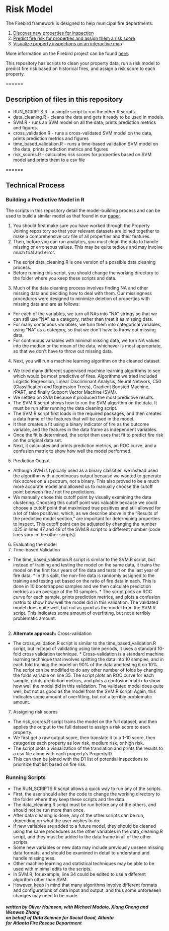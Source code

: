 # Risk Model #


The Firebird framework is designed to help municipal fire departments:</br>
1. <a href="https://github.com/DSSG-Firebird/property-joins">Discover new properties for inspection</a><br>
2. <a href="https://github.com/DSSG-Firebird/risk-model">Predict fire risk for properties and assign them a risk score
</a><br>
3. <a href="https://github.com/DSSG-Firebird/interactive-map">Visualize property inspections on an interactive map
</a><br>

More information on the Firebird project can be found <a href="http://www.firebird.gatech.edu">here</a>.

This repository has scripts to clean your property data, run a risk model to predict fire risk based on historical fires, and assign a risk score to each property.

======




## Description of files in this repository

* RUN_SCRIPTS.R - a simple script to run the other R scripts.
* data_cleaning.R - cleans the data and gets it ready to be used in models.
* SVM.R - runs an SVM model on all the data, prints prediction metrics and figures.
* cross_validation.R - runs a cross-validated SVM model on the data, prints prediction metrics and figures
* time_based_validation.R - runs a time-based validation SVM model on the data, prints prediction metrics and figures
* risk_scores.R - calculates risk scores for properties based on SVM model and prints them to a csv file

======


## Technical Process

### Building a Predictive Model in R
The scripts in this repository detail the model-building process and can be used to build a similar model as that found in our <a href="https://www.researchgate.net/publication/301843010_Firebird_Predicting_Fire_Risk_and_Prioritizing_Fire_Inspections_in_Atlanta">paper</a>.

1. You should first make sure you have worked through the Property Joining repository so that your relevant datasets are joined together to make a comprehensive csv file of all properties and their features.
2. Then, before you can run analytics, you must clean the data to handle missing or erroneous values. This may be quite tedious and may involve much trial and error. 
 * The script data_cleaning.R is one version of a possible data cleaning process. 
 * Before running this script, you should change the working directory to the folder where you keep these scripts and data. 

3. Much of the data cleaning process involves finding NA and other missing data and deciding how to deal with them. Our missingness procedures were designed to minimize deletion of properties with missing data and are as follows:
 * For each of the variables, we turn all NAs into "NA" strings so that we can still use "NA" as a category, rather than treat it as missing data. 
 * For many continuous variables, we turn them into categorical variables, using "NA" as a category, so that we don't have to throw out missing data. 
 * For continuous variables with minimal missing data, we turn NA values into the median or the mean of the data, whichever is most appropriate, so that we don't have to throw out missing data.

4. Next, you will run a machine learning algorithm on the cleaned dataset. 
 * We tried many different supervised machine learning algorithms to see which would be most predictive of fires. Algorithms we tried included Logistic Regression, Linear Discriminant Analysis, Neural Network, C50 (Classification and Regression Trees), Gradient Boosted Machine, rPART, and finally Support Vector Machine (SVM). 
 * We settled on SVM because it produced the most predictive results.
 * The SVM.R script shows how to run the SVM algorithm on the data. It must be run after running the data cleaning script. 
 * The SVM.R script first loads in the required packages, and then creates a data frame of the features that will be used in the model. 
 * It then creates a fit using a binary indicator of fire as the outcome variable, and the features in the data frame as independent variables. 
 * Once the fit is determined, the script then uses that fit to predict fire risk on the original data set. 
 * Next, it calculates and prints prediction metrics, an ROC curve, and a confusion matrix to show how well the model performed.
 
5. Prediction Output
 * Although SVM is typically used as a binary classifier, we instead used the algorithm with a continuous output because we wanted to generate risk scores on a spectrum, not a binary. This also proved to be a much more accurate model and allowed us to manually choose the cutoff point between fire / not fire predictions. 
 * We manually chose this cutoff point by visually examining the data clustering. Choosing this cutoff point was valuable because we could choose a cutoff point that maximized true positives and still allowed for a lot of false positives, which, as we describe above in the “Results of the predictive model section,” are important for determining properties to inspect. This cutoff point can be adjusted by changing the number .025 in lines 47 and 48 of the SVM.R script to a different number (code lines vary in the other scripts). 


6. Evaluating the model
 1. Time-based Validation
   * The time_based_validation.R script is similar to the SVM.R script, but instead of training and testing the model on the same data, it trains the model on the first four years of fire data and tests it on the last year of fire data. 
    * In this split, the non-fire data is randomly assigned to the training and testing set based on the ratio of fire data in each. This is done in 10 bootstrapped samples and we then calculate prediction metrics as an average of the 10 samples. 
    * The script plots an ROC curve for each sample, prints prediction metrics, and plots a confusion matrix to show how well the model did in this validation. The validated model does quite well, but not as good as the model from the SVM.R script. This indicates some amount of overfitting, but not a terribly problematic amount. <br><br>
 2. __Alternate approach:__ Cross-validation
   * The cross_validation.R script is similar to the time_based_validation.R script, but instead of validating using time periods, it uses a standard 10-fold cross validation technique. 
    * Cross-validation is a standard machine learning technique that involves splitting the data into 10 samples, and in each fold training the model on 90% of the data and testing it on 10%. The script can be modified to do any other number of folds by changing the folds variable on line 35. The script plots an ROC curve for each sample, prints prediction metrics, and plots a confusion matrix to show how well the model did in this validation. The validated model does quite well, but not as good as the model from the SVM.R script. Again, this indicates some amount of overfitting, but not a terribly problematic amount. 

7. Assigning risk scores
 * The risk_scores.R script trains the model on the full dataset, and then applies the output to the full dataset to assign a risk score to each property. 
 * We first get a raw output score, then translate it to a 1-10 score, then categorize each property as low risk, medium risk, or high risk. 
 * The script plots a visualization of the translation and prints the results to a csv file along with each property’s PropertyID. 
 * This can then be joined with the D1 list of potential inspections to prioritize that list based on fire risk.


### Running Scripts
* The RUN_SCRIPTS.R script allows a quick way to run any of the scripts. 
 * First, the user should alter the code to change the working directory to the folder where they keep these scripts and the data. 
 * The data_cleaning.R script must be run before any of the others, and should not be run more than once. 
 * After data cleaning is done, any of the other scripts can be run, depending on what the user wishes to do. 
* If new variables are added to a future model, they should be cleaned using the same procedures as the other variables in the data_cleaning.R script, and they must be added to the data.frame in all of the other scripts. 
* Some new variables or new data may include previously unseen missing data formats, and should be examined in detail to understand and handle missingness.
* Other machine learning and statistical techniques may be able to be used with minimal edits to the scripts. 
 * In SVM.R, for example, line 34 could be edited to use a different algorithm other than SVM. 
 * However, keep in mind that many algorithms involve different formats and configurations of data input and output, and thus some unforeseen changes may need to be made. 


##### written by Oliver Haimson, with Michael Madaio, Xiang Cheng and Wenwen Zhang <br>on behalf of Data Science for Social Good, Atlanta<br> for Atlanta Fire Rescue Department
